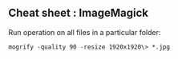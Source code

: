 ## Cheat sheet : ImageMagick

Run operation on all files in a particular folder:

    mogrify -quality 90 -resize 1920x1920\> *.jpg
